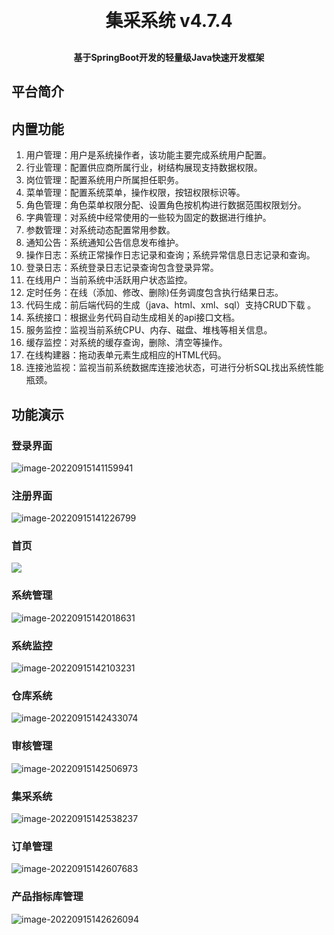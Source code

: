 
<h1 align="center" style="margin: 30px 0 30px; font-weight: bold;">集采系统 v4.7.4</h1>
<h4 align="center">基于SpringBoot开发的轻量级Java快速开发框架</h4>


## 平台简介


## 内置功能

1.  用户管理：用户是系统操作者，该功能主要完成系统用户配置。
2.  行业管理：配置供应商所属行业，树结构展现支持数据权限。
3.  岗位管理：配置系统用户所属担任职务。
4.  菜单管理：配置系统菜单，操作权限，按钮权限标识等。
5.  角色管理：角色菜单权限分配、设置角色按机构进行数据范围权限划分。
6.  字典管理：对系统中经常使用的一些较为固定的数据进行维护。
7.  参数管理：对系统动态配置常用参数。
8.  通知公告：系统通知公告信息发布维护。
9.  操作日志：系统正常操作日志记录和查询；系统异常信息日志记录和查询。
10. 登录日志：系统登录日志记录查询包含登录异常。
11. 在线用户：当前系统中活跃用户状态监控。
12. 定时任务：在线（添加、修改、删除)任务调度包含执行结果日志。
13. 代码生成：前后端代码的生成（java、html、xml、sql）支持CRUD下载 。
14. 系统接口：根据业务代码自动生成相关的api接口文档。
15. 服务监控：监视当前系统CPU、内存、磁盘、堆栈等相关信息。
16. 缓存监控：对系统的缓存查询，删除、清空等操作。
17. 在线构建器：拖动表单元素生成相应的HTML代码。
18. 连接池监视：监视当前系统数据库连接池状态，可进行分析SQL找出系统性能瓶颈。



## 功能演示

### 登录界面

![image-20220915141159941](D:\idea\project\cps\README.assets\image-20220915141159941.png)

### 注册界面

![image-20220915141226799](D:\idea\project\cps\README.assets\image-20220915141226799.png)



### 首页

![](D:\idea\project\cps\README.assets\image-20220915141658593.png)

### 系统管理

![image-20220915142018631](D:\idea\project\cps\README.assets\image-20220915142018631.png)

### 系统监控

![image-20220915142103231](D:\idea\project\cps\README.assets\image-20220915142103231.png)

### 仓库系统

![image-20220915142433074](D:\idea\project\cps\README.assets\image-20220915142433074.png)

### 审核管理

![image-20220915142506973](D:\idea\project\cps\README.assets\image-20220915142506973.png)

### 集采系统

![image-20220915142538237](D:\idea\project\cps\README.assets\image-20220915142538237.png)

### 订单管理

![image-20220915142607683](D:\idea\project\cps\README.assets\image-20220915142607683.png)

### 产品指标库管理

![image-20220915142626094](D:\idea\project\cps\README.assets\image-20220915142626094.png)
